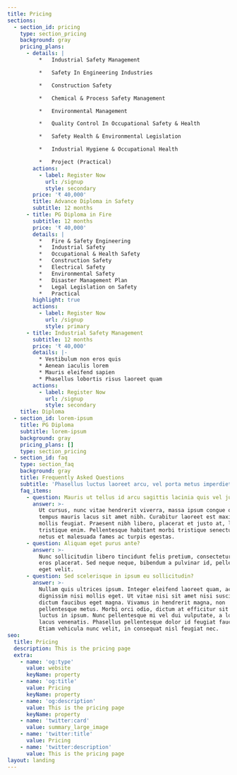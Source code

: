 ```yaml
---
title: Pricing
sections:
  - section_id: pricing
    type: section_pricing
    background: gray
    pricing_plans:
      - details: |
          *   Industrial Safety Management

          *   Safety In Engineering Industries

          *   Construction Safety

          *   Chemical & Process Safety Management

          *   Environmental Management

          *   Quality Control In Occupational Safety & Health

          *   Safety Health & Environmental Legislation

          *   Industrial Hygiene & Occupational Health

          *   Project (Practical)
        actions:
          - label: Register Now
            url: /signup
            style: secondary
        price: '₹ 40,000'
        title: Advance Diploma in Safety
        subtitle: 12 months
      - title: PG Diploma in Fire
        subtitle: 12 months
        price: '₹ 40,000'
        details: |
          *   Fire & Safety Engineering
          *   Industrial Safety 
          *   Occupational & Health Safety 
          *   Construction Safety
          *   Electrical Safety
          *   Environmental Safety 
          *   Disaster Management Plan
          *   Legal Legislation on Safety
          *   Practical
        highlight: true
        actions:
          - label: Register Now
            url: /signup
            style: primary
      - title: Industrial Safety Management
        subtitle: 12 months
        price: '₹ 40,000'
        details: |-
          * Vestibulum non eros quis
          * Aenean iaculis lorem
          * Mauris eleifend sapien
          * Phasellus lobortis risus laoreet quam
        actions:
          - label: Register Now
            url: /signup
            style: secondary
    title: Diploma
  - section_id: lorem-ipsum
    title: PG Diploma
    subtitle: lorem-ipsum
    background: gray
    pricing_plans: []
    type: section_pricing
  - section_id: faq
    type: section_faq
    background: gray
    title: Frequently Asked Questions
    subtitle: 'Phasellus luctus laoreet arcu, vel porta metus imperdiet sit amet.'
    faq_items:
      - question: Mauris ut tellus id arcu sagittis lacinia quis vel justo?
        answer: >-
          Ut cursus, nunc vitae hendrerit viverra, massa ipsum congue quam, sed
          tempus mauris lacus sit amet nibh. Curabitur laoreet est maximus
          mollis feugiat. Praesent nibh libero, placerat et justo at, luctus
          tristique enim. Pellentesque habitant morbi tristique senectus et
          netus et malesuada fames ac turpis egestas.
      - question: Aliquam eget purus ante?
        answer: >-
          Nunc sollicitudin libero tincidunt felis pretium, consectetur aliquam
          eros placerat. Sed neque neque, bibendum a pulvinar id, pellentesque
          eget velit.
      - question: Sed scelerisque in ipsum eu sollicitudin?
        answer: >-
          Nullam quis ultrices ipsum. Integer eleifend laoreet quam, ac
          dignissim nisi mollis eget. Ut vitae nisi sit amet nisi suscipit
          dictum faucibus eget magna. Vivamus in hendrerit magna, non
          pellentesque metus. Morbi orci odio, dictum at efficitur sit amet,
          luctus in ipsum. Nunc pellentesque mi vel dui vulputate, a lobortis
          lacus venenatis. Phasellus pellentesque dolor id feugiat faucibus.
          Etiam vehicula nunc velit, in consequat nisl feugiat nec.
seo:
  title: Pricing
  description: This is the pricing page
  extra:
    - name: 'og:type'
      value: website
      keyName: property
    - name: 'og:title'
      value: Pricing
      keyName: property
    - name: 'og:description'
      value: This is the pricing page
      keyName: property
    - name: 'twitter:card'
      value: summary_large_image
    - name: 'twitter:title'
      value: Pricing
    - name: 'twitter:description'
      value: This is the pricing page
layout: landing
---
```


